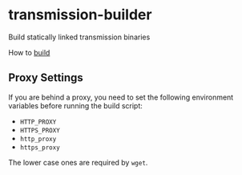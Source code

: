 # transmission-builder
Build statically linked transmission binaries

How to [build](https://blog.yobibyte.com.au/posts/build-statically-linked-transmission-daemon-for-arm64/)

## Proxy Settings

If you are behind a proxy, you need to set the following environment variables before running the build script:

- `HTTP_PROXY`
- `HTTPS_PROXY`
- `http_proxy`
- `https_proxy`

The lower case ones are required by `wget`.
